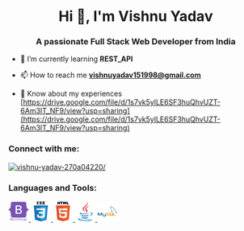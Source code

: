 <h1 align="center">Hi 👋, I'm Vishnu Yadav</h1>
<h3 align="center">A passionate Full Stack Web Developer from India</h3>

- 🌱 I’m currently learning **REST_API**

- 📫 How to reach me **vishnuyadav151998@gmail.com**

- 📄 Know about my experiences [https://drive.google.com/file/d/1s7vk5ylLE6SF3huQhvUZT-6Am3IT_NF9/view?usp=sharing](https://drive.google.com/file/d/1s7vk5ylLE6SF3huQhvUZT-6Am3IT_NF9/view?usp=sharing)

<h3 align="left">Connect with me:</h3>
<p align="left">
<a href="https://linkedin.com/in/vishnu-yadav-270a04220/" target="blank"><img align="center" src="https://raw.githubusercontent.com/rahuldkjain/github-profile-readme-generator/master/src/images/icons/Social/linked-in-alt.svg" alt="vishnu-yadav-270a04220/" height="30" width="40" /></a>
</p>

<h3 align="left">Languages and Tools:</h3>
<p align="left"> <a href="https://getbootstrap.com" target="_blank" rel="noreferrer"> <img src="https://raw.githubusercontent.com/devicons/devicon/master/icons/bootstrap/bootstrap-plain-wordmark.svg" alt="bootstrap" width="40" height="40"/> </a> <a href="https://www.w3schools.com/css/" target="_blank" rel="noreferrer"> <img src="https://raw.githubusercontent.com/devicons/devicon/master/icons/css3/css3-original-wordmark.svg" alt="css3" width="40" height="40"/> </a> <a href="https://www.w3.org/html/" target="_blank" rel="noreferrer"> <img src="https://raw.githubusercontent.com/devicons/devicon/master/icons/html5/html5-original-wordmark.svg" alt="html5" width="40" height="40"/> </a> <a href="https://www.java.com" target="_blank" rel="noreferrer"> <img src="https://raw.githubusercontent.com/devicons/devicon/master/icons/java/java-original.svg" alt="java" width="40" height="40"/> </a> <a href="https://www.mysql.com/" target="_blank" rel="noreferrer"> <img src="https://raw.githubusercontent.com/devicons/devicon/master/icons/mysql/mysql-original-wordmark.svg" alt="mysql" width="40" height="40"/> </a> </p>


